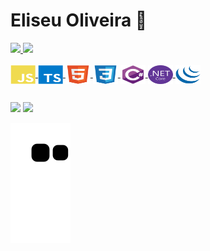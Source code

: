 
# Eliseu Oliveira 👋
 <div>
  <a href="https://github.com/eliseudev/">
  <img height="180em" src="https://github-readme-stats.vercel.app/api?username=eliseudev&show_icons=true&theme=dracula"/>
  <img height="180em" src="https://github-readme-stats.anuraghazra1.vercel.app/api/top-langs/?username=eliseudev&layout=compact&theme=dracula"/>
</div>
<div style="display: inline_block"><br>
  <img align="center" alt="Eliseu-Js" height="30" width="40" src="https://raw.githubusercontent.com/devicons/devicon/master/icons/javascript/javascript-plain.svg">
  <img align="center" alt="Eliseu-Ts" height="30" width="40" src="https://raw.githubusercontent.com/devicons/devicon/master/icons/typescript/typescript-plain.svg">
  <img align="center" alt="Eliseu-HTML" height="30" width="40" src="https://raw.githubusercontent.com/devicons/devicon/master/icons/html5/html5-original.svg">
  <img align="center" alt="Eliseu-CSS" height="30" width="40" src="https://raw.githubusercontent.com/devicons/devicon/master/icons/css3/css3-original.svg">
  <img align="center" alt="Eliseu-Csharp" height="30" width="40" src="https://raw.githubusercontent.com/devicons/devicon/master/icons/csharp/csharp-original.svg">
 <img align="center" alt="Eiseu-DotNet" height="30" width="40" src="https://github.com/devicons/devicon/blob/master/icons/dotnetcore/dotnetcore-original.svg">
 <img align="center" alt="Eiseu-jQuery" height="30" width="40" src="https://github.com/devicons/devicon/blob/master/icons/jquery/jquery-original.svg">
</div>
  
  ##
 
<div> 
  <a href="https://www.instagram.com/oliveiraeliseu.cs/" target="_blank"><img src="https://img.shields.io/badge/-Instagram-%23E4405F?style=for-the-badge&logo=instagram&logoColor=white" target="_blank"></a>
  <a href="https://www.linkedin.com/in/eliseu-oliveira-361a21153/" target="_blank"><img src="https://img.shields.io/badge/-LinkedIn-%230077B5?style=for-the-badge&logo=linkedin&logoColor=white" target="_blank"></a> 
 
  ![Snake animation](https://github.com/rafaballerini/rafaballerini/blob/output/github-contribution-grid-snake.svg)
</div>
